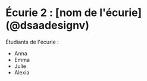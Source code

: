 # Écurie 2 : [nom de l'écurie] (@dsaadesignv)

Étudiants de l'écurie : 

- Anna	
- Emma
- Julie
- Alexia
